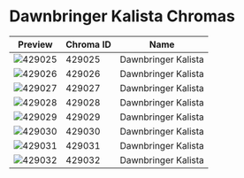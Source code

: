 # Dawnbringer Kalista Chromas

| Preview | Chroma ID | Name |
|---------|-----------|------|
| ![429025](https://raw.communitydragon.org/latest/plugins/rcp-be-lol-game-data/global/default/v1/champion-chroma-images/429/429025.png) | 429025 | Dawnbringer Kalista |
| ![429026](https://raw.communitydragon.org/latest/plugins/rcp-be-lol-game-data/global/default/v1/champion-chroma-images/429/429026.png) | 429026 | Dawnbringer Kalista |
| ![429027](https://raw.communitydragon.org/latest/plugins/rcp-be-lol-game-data/global/default/v1/champion-chroma-images/429/429027.png) | 429027 | Dawnbringer Kalista |
| ![429028](https://raw.communitydragon.org/latest/plugins/rcp-be-lol-game-data/global/default/v1/champion-chroma-images/429/429028.png) | 429028 | Dawnbringer Kalista |
| ![429029](https://raw.communitydragon.org/latest/plugins/rcp-be-lol-game-data/global/default/v1/champion-chroma-images/429/429029.png) | 429029 | Dawnbringer Kalista |
| ![429030](https://raw.communitydragon.org/latest/plugins/rcp-be-lol-game-data/global/default/v1/champion-chroma-images/429/429030.png) | 429030 | Dawnbringer Kalista |
| ![429031](https://raw.communitydragon.org/latest/plugins/rcp-be-lol-game-data/global/default/v1/champion-chroma-images/429/429031.png) | 429031 | Dawnbringer Kalista |
| ![429032](https://raw.communitydragon.org/latest/plugins/rcp-be-lol-game-data/global/default/v1/champion-chroma-images/429/429032.png) | 429032 | Dawnbringer Kalista |